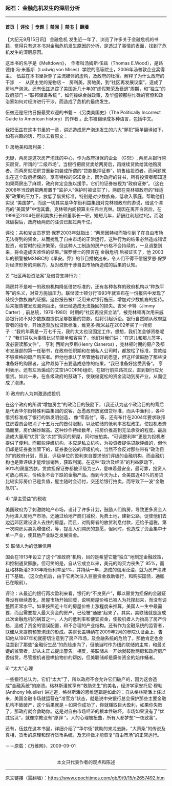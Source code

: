 ### 起石： 金融危机发生的深层分析

---

#### [首页](../../../..?n2657492) &nbsp;|&nbsp; [评论](../../../../../epoch-comment?n2657492) &nbsp;|&nbsp; [专题](../../../../../epoch-special?n2657492) &nbsp;|&nbsp; [禁闻](../../../../../epoch-news?n2657492) &nbsp;|&nbsp; [禁书](../../../../../books?n2657492) &nbsp;|&nbsp; [翻墙](https://github.com/gfw-breaker/nogfw/blob/master/README.md?n2657492)


<div class="post_content" id="artbody" itemprop="articleBody">
 <!-- article content begin -->
 <p>
  【大纪元9月15日讯】
  <ok href="https://www.epochtimes.com/gb/tag/%E9%87%91%E8%9E%8D%E5%8D%B1%E6%9C%BA.html">
   金融危机
  </ok>
  发生近一年了，浏览了许多关于金融危机的书籍，觉得只有这本书对金融危机发生原因的分析，是透过了事情的表面，找到了危机发生的深层原因。
 </p>
 <p>
  这本书的名字是《Meltdown》，　作者叫汤姆斯·伍兹（Thomas E.Wood），是路德维·冯·米塞斯（Ludwig von Mises）学院的高等院士，2006年汤普敦企业奖得主。　伍兹在本书里拆穿了主流媒体的虚构，及政府的杜撰。解释了为什么政府的干涉　-　从民主党的宠物店 –　房利美，房地美，到“社区再发展议案”，造成了房地产泡沫。还有伍兹追踪了美国近几十年的“虚假繁荣及衰退”周期，和“独立”的政府部门 – “联邦储备系统 ”，如何操纵金融政策，及华盛顿那些忙碌的官僚和政治家如何对经济进行干涉，而造成了危机的最终发生。
 </p>
 <p>
  伍兹还是纽约日报最受欢迎的书籍 – 《另类美国史》（The Politically Incorrect Guide to American history）的作者 。此书被翻译成多种语言，包括中文。
 </p>
 <p>
  我把伍兹在这本书里的一章，讲述造成房产泡沫发生的六大“罪犯”简单翻译如下，如有兴趣的话，可以去看原文：
 </p>
 <p>
  1) 房地美和房利美：
 </p>
 <p>
  无疑，两房是这次房产泡沫的中心，作为政府担保的企业 （GSE）, 两房从银行购买房贷，所谓的“二级市场”。当银行把房贷卖给两房后，再继续贷款给其他购房者。而两房就把房贷重新包装成所谓的“贷款抵押证券”，销售给投资者。而问题就出在这个政府担保的，享有特权的GSE身上，因为政府的背书，所有投资者都知道如果两房出了麻烦，政府肯定会施以援手。它们的证券被视为“政府证券”。（这在2008年当政府把两房置于“监护人”保护时被证实了）。两房在克林顿政府的“经适房”政策的压力下，放低了借贷标准，特别是对少数族裔，低收入家庭，帮助他们实现 “美国梦”。而这一切其实是华尔街利益集团对克林顿政府的游说，借这个漂亮的“美国梦”中饱其囊。克林顿内阁预算主任弗兰克林。瑞因在离开白宫后，在 1999至2004任房利美执行长和董事长一职，短短几年，薪酬红利超过1亿。而泡沫破裂后，政府给两房的注资已超过两千亿。
 </p>
 <p>
  评论：共和党议员罗恩·保罗2003年就指出：“两房因特权而吸引到了在自由市场无法得到的资金，从而扰乱了自由市场的正常运行。这种行为的结果必然造成错误投资，和暂时的经济繁荣，但这种人工制造的房产价格不会持续的，一旦调整到来，将会造成灾难性的结果。”保罗博士的预言在
  <ok href="https://www.epochtimes.com/gb/tag/%E9%87%91%E8%9E%8D%E5%8D%B1%E6%9C%BA.html">
   金融危机
  </ok>
  后被证实了，他 2003年的预警被MSNBC的《早安。乔》的节目播放出来，令人们不得不信服罗恩·保罗对经济形势的洞察力，及对政府干涉自由市场所造成的后果的认知。
 </p>
 <p>
  2) “社区再投资法案”及借贷支持行为：
 </p>
 <p>
  两房并不是唯一的政府机构降低借贷标准的，还有各种各样的政府机构以“种族平等”的名义，对贷方施加压力。联储波士顿分行1993年就宣布在一份报告中发现了歧视少数族裔的证据，这份报告被广泛用来对银行施压，增加对少数族裔的接待。后来报告被发现漏洞百出，但已经造成无法挽回的损失。吉米·卡特（Jimmy Carter）, 前总统，1976-1980）时期的“社区再投资立法”，被克林顿再次用来威胁银行如不对少数族裔提供足够数量的贷款，就将引起诉讼。银行自然顺从政府监管者的指令，开始逐渐放松贷款标准，维克多·阮米兹在2002年买了一所房子：“我的年薪是一万七千元，我的太太也没固定工作，想想，我们怎会够资格呢 ”？ “我们只以为事情比以前简单和容易了，他们对我们讲：“在这儿和那儿签字，没必要读那文件”。　亨利·西斯内罗斯(Henry Cisneros) ，克林顿时期的房产及都市发展部的第一任秘书，在政府任职期和在他私人公司时，都放松了标准，贷款给不够资格的房产购买者。但他也承认了尽管他有好的愿望，但这样做鼓励了那些没准备好的购房者，这种趋势下去要造成悲惨的结果。“我已准备好接受责备”。 亨利表示。还有左派煽动的艾空(ACORN)组织，在银行前拦路抗议，直到银行应允借贷。如此一来，在各级政府的鼓动下，使联储宽松的资金流动到房产业，从而促成了泡沫。
 </p>
 <p>
  3) 政府的人为刺激造成投机
 </p>
 <p>
  在这个政府的所谓“增加房主”的政治目的鼓励下，（我还认为这个政治目的的背后是代表华尔街特殊利益集团的说客，怂恿政府放宽借贷标准，而从中渔利），各种借贷标准成了银行的新发明创造， 像“零首付”，等，还有布什在2004年要求联邦住房委员会取消了十五万元的首付限制，以及联储的低利率宽松政策，使投机者蜂涌而至，房价越炒越高。这种炒作持续数年，把房价推高到无法承受的程度。最后造成大量用“优贷”及“次贷”购买的房屋，同时被拍卖。“可调整利率”更是为投机者提供了便利。而那些评级机构，本应是私立机构，为投资者提供贷款评级的，但他们却是证券委监管下的，证券委创设的评级机构，当然不会反对那些带有“政治目的”的政府计划，而且，评级单位的盈利来自要求他们评级的金融机构，而金融机构也是靠评级才能增加销售，获取利润。在这种“政治及经济”的利益驱动下，80%的房屋贷款，贷款担保证券都被评级为三A，意味着最安全，最可靠，投资人可放心购买，价格永不会下跌的金融产品。而到今天为止，全美国近40%的房贷比较实际房价已是负值，屋主随时会迟付，交还给银行拍卖，而导致下一波“金融危机”。
 </p>
 <p>
  4) “屋主受益”的税收
 </p>
 <p>
  美国政府为了刺激防地产市场，设计了许多计划，鼓励人们购房，导致更多资金人为地进入房地产市场，还通过给地产商们减税，免费土地，建新公路，促使他们去边远郊区建设没人去住的房屋。而且，对购房者的放贷利息付款，还给予退税，第一次购房买卖免增值税，等，提高人们购房的意愿，但同时，也造成了资金集中于单一产业，使其他产业缺乏发展资金。
 </p>
 <p>
  5) 联储人为的低廉信用
 </p>
 <p>
  国会在1913年设立了这个“准政府”机构，目的是希望它能“独立”地制定金融政策，和控制通货膨胀，但可笑的是，自从它成立以来，美元的购买力丧失了 95%，而且格林斯潘2003年降低利率至1%，并持续一年，造成的信用泛滥，就为房产泡沫打下基础。（这次危机后，由于它再次注入巨量资金救助银行，和购买国债，通胀已在眼前）。
 </p>
 <p>
  评论：从最近的银行再次盈利来看，银行的“不良资产”，即以房贷为担保的金融证券没有继续恶化，房屋市场开始回暖，说明房屋价格已被人为托撑起来，而没有调整回正常水平。如果按照近十年的房屋价格上涨程度来推算，美国人一生中最需要，而且需要投入最大资金的房产，已经被“通胀”起来了。其实，美联储就是造成此次金融危机的祸首之一，人为的低利率和便宜资金，使投机者人为抬高了房产价格，造成了资金的错误配置，和不合理的产业结构。还有作为金融系统的监管者，联储从未提前预警泡沫的形成。美财长盖特纳在2009年2月的参院认证会上，告知他从1997年初就密切注意到了房产市场，及金融系统的危险了。那他肯定也会注意到了那些”金融衍生品“的危险走向了，但他当时作为纽约联储的主席，和最关键的监管者，却从未正式提出警告。相反，美联储从一开始就鼓励两房和政府房产委借贷，尽管投机者是哄抬物价的帮凶，但美联储却是廉价资金的始作蛹者。
 </p>
 <p>
  6) “太大”心理
 </p>
 <p>
  一些银行总认为，它们“太大”了，所以政府不会允许它们破产的，因为这会造成“金融系统”的崩溃。格林斯潘就享有“救助先生”的美名，经济学家安托尼·穆勒(Anthony Mueller) 讲述道，格林斯潘的思维逻辑是如此的：自从格林斯潘上任以来，美国金融市场就运营在“准官方”状态，就是说中央银行总会保护那些主要金融机构不致破产，这个后果就是 – 如果你成功了，你就赚取巨大盈利，如果你失败了，那政府就会救助你。这是对自由市场经济的根本性破坏，市场如果没有了“优胜劣汰”，就像宗教没有“原罪 ”。人的心理被扭曲，所有人都梦想“一夜致富”。
 </p>
 <p>
  还有，伍兹在这本书里，详细介绍了“华尔街”救助的来龙去脉，“大萧条”的传说及真相，货币的原理和现行货币系统，及怎样做才能恢复“自由市场”的正常运行。
 </p>
 <p>
  <p>
   －－原载：《万维网》，2009-09-01
   <br/>
   <font color="#ffffff">
    (http://www.dajiyuan.com)
   </font>
   <br/>
   <center>
    <font class="GY13">
     本文只代表作者的观点和陈述
    </font>
   </center>
  </p>
  <!-- article content end -->
  <div id="below_article_ad">
  </div>
 </p>
</div>


---

原文链接（需翻墙）：https://www.epochtimes.com/gb/9/9/15/n2657492.htm